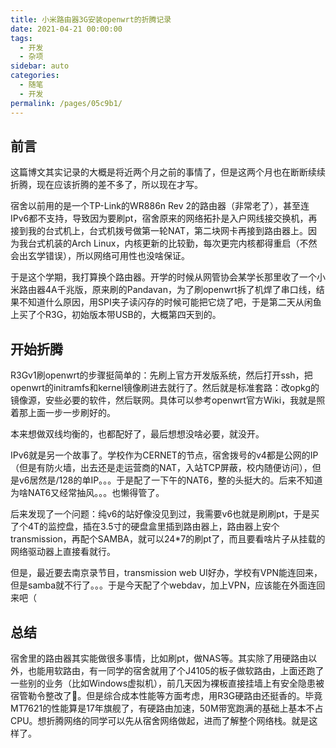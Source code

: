 ```yaml
---
title: 小米路由器3G安装openwrt的折腾记录
date: 2021-04-21 00:00:00
tags: 
  - 开发
  - 杂项
sidebar: auto
categories: 
  - 随笔
  - 开发
permalink: /pages/05c9b1/
---
```


## 前言

这篇博文其实记录的大概是将近两个月之前的事情了，但是这两个月也在断断续续折腾，现在应该折腾的差不多了，所以现在才写。

宿舍以前用的是一个TP-Link的WR886n Rev 2的路由器（非常老了），甚至连IPv6都不支持，导致因为要刷pt，宿舍原来的网络拓扑是入户网线接交换机，再接到我的台式机上，台式机拨号做第一轮NAT，第二块网卡再接到路由器上。因为我台式机装的Arch Linux，内核更新的比较勤，每次更完内核都得重启（不然会出玄学错误），所以网络可用性也没啥保证。

于是这个学期，我打算换个路由器。开学的时候从网管协会某学长那里收了一个小米路由器4A千兆版，原来刷的Pandavan，为了刷openwrt拆了机焊了串口线，结果不知道什么原因，用SPI夹子读闪存的时候可能把它烧了吧，于是第二天从闲鱼上买了个R3G，初始版本带USB的，大概第四天到的。

## 开始折腾

R3Gv1刷openwrt的步骤挺简单的：先刷上官方开发版系统，然后打开ssh，把openwrt的initramfs和kernel镜像刷进去就行了。然后就是标准套路：改opkg的镜像源，安些必要的软件，然后联网。具体可以参考openwrt官方Wiki，我就是照着那上面一步一步刷好的。

本来想做双线均衡的，也都配好了，最后想想没啥必要，就没开。

IPv6就是另一个故事了。学校作为CERNET的节点，宿舍拨号的v4都是公网的IP（但是有防火墙，出去还是走运营商的NAT，入站TCP屏蔽，校内随便访问），但是v6居然是/128的单IP。。。于是配了一下午的NAT6，整的头挺大的。后来不知道为啥NAT6又经常抽风。。。也懒得管了。

后来发现了一个问题：纯v6的站好像没见到过，我需要v6也就是刷刷pt，于是买了个4T的监控盘，插在3.5寸的硬盘盒里插到路由器上，路由器上安个transmission，再配个SAMBA，就可以24*7的刷pt了，而且要看啥片子从挂载的网络驱动器上直接看就行。

但是，最近要去南京录节目，transmission web UI好办，学校有VPN能连回来，但是samba就不行了。。。于是今天配了个webdav，加上VPN，应该能在外面连回来吧（

## 总结

宿舍里的路由器其实能做很多事情，比如刷pt，做NAS等。其实除了用硬路由以外，也能用软路由，有一同学的宿舍就用了个J4105的板子做软路由，上面还跑了一些别的业务（比如Windows虚拟机），前几天因为裸板直接挂墙上有安全隐患被宿管勒令整改了👀。但是综合成本性能等方面考虑，用R3G硬路由还挺香的。毕竟MT7621的性能算是17年旗舰了，有硬路由加速，50M带宽跑满的基础上基本不占CPU。想折腾网络的同学可以先从宿舍网络做起，进而了解整个网络栈。就是这样了。
